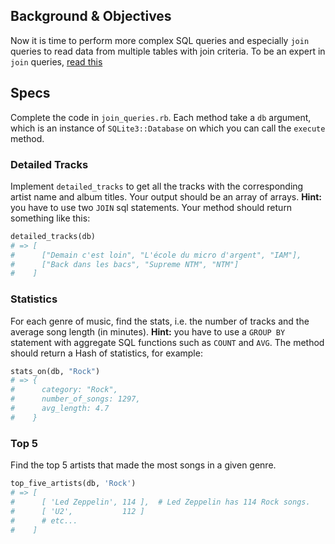 ## Background & Objectives

Now it is time to perform more complex SQL queries and especially `join` queries to read data from multiple tables with join criteria. To be an expert in `join` queries, [read this](http://sql.sh/cours/jointures)

## Specs

Complete the code in `join_queries.rb`. Each method take a `db` argument, which is an instance
of `SQLite3::Database` on which you can call the `execute` method.

### Detailed Tracks

Implement `detailed_tracks` to get all the tracks with the corresponding artist name and album titles.
Your output should be an array of arrays. **Hint:** you have to use two `JOIN` sql statements.
Your method should return something like this:

```ruby
detailed_tracks(db)
# => [
#      ["Demain c'est loin", "L'école du micro d'argent", "IAM"],
#      ["Back dans les bacs", "Supreme NTM", "NTM"]
#    ]
```

### Statistics

For each genre of music, find the stats, i.e. the number of tracks and the average song length (in minutes).
**Hint:** you have to use a `GROUP BY` statement with aggregate SQL functions such as `COUNT` and `AVG`.
The method should return a Hash of statistics, for example:

```ruby
stats_on(db, "Rock")
# => {
#      category: "Rock",
#      number_of_songs: 1297,
#      avg_length: 4.7
#    }
```

### Top 5

Find the top 5 artists that made the most songs in a given genre.

```ruby
top_five_artists(db, 'Rock')
# => [
#      [ 'Led Zeppelin', 114 ],  # Led Zeppelin has 114 Rock songs.
#      [ 'U2',           112 ]
#      # etc...
#    ]
```
